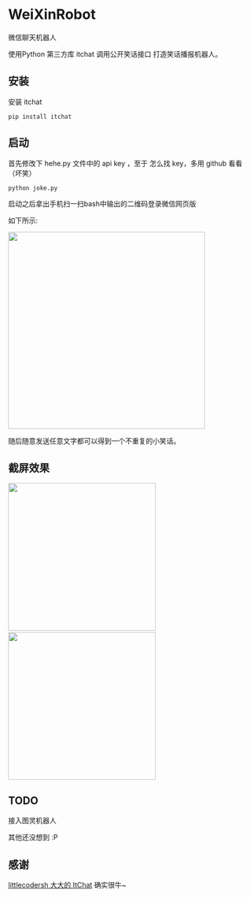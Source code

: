 # WeiXinRobot

微信聊天机器人

使用Python 第三方库 itchat 调用公开笑话接口 打造笑话播报机器人。

## 安装

安装 itchat

	pip install itchat

## 启动

首先修改下 hehe.py 文件中的 api key ，至于 怎么找 key，多用 github 看看 （坏笑）

	python joke.py

启动之后拿出手机扫一扫bash中输出的二维码登录微信网页版

如下所示:

<img src="http://7xku36.com1.z0.glb.clouddn.com/wxrobotexample.png" width = "400" />

随后随意发送任意文字都可以得到一个不重复的小笑话。



## 截屏效果


 <img src="http://7xku36.com1.z0.glb.clouddn.com/wxrobotjoke2.JPG" width = "300"  />&nbsp;&nbsp;&nbsp;&nbsp;<img src="http://7xku36.com1.z0.glb.clouddn.com/wxrobotjoke1.PNG" width = "300" />

## TODO

接入图灵机器人

其他还没想到  :P

## 感谢

[littlecodersh 大大的 ItChat](https://github.com/littlecodersh/ItChat ) 确实很牛~




